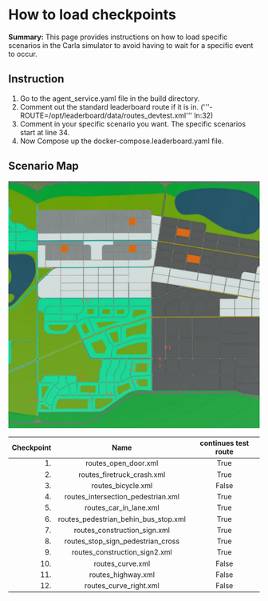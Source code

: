 # How to load checkpoints

**Summary:** This page provides instructions on how to load specific scenarios in the Carla simulator to avoid having to wait for a specific event to occur.

## Instruction

1. Go to the agent_service.yaml file in the build directory.
2. Comment out the standard leaderboard route if it is in. ('''- ROUTE=/opt/leaderboard/data/routes_devtest.xml''' ln:32)
3. Comment in your specific scenario you want. The specific scenarios start at line 34.
4. Now Compose up the docker-compose.leaderboard.yaml file.

## Scenario Map

![Map](../assets/carla_map_checkpoints.jpg)

|Checkpoint|Name| continues test route|
|---------:|:--:|:-------------------:|
|1.|routes_open_door.xml| True
|2.|routes_firetruck_crash.xml| True
|3.|routes_bicycle.xml| False
|4.|routes_intersection_pedestrian.xml| True
|5.|routes_car_in_lane.xml|True
|6.|routes_pedestrian_behin_bus_stop.xml| True
|7.|routes_construction_sign.xml| True
|8.|routes_stop_sign_pedestrian_cross| True
|9.|routes_construction_sign2.xml| True
|10.|routes_curve.xml| False
|11.|routes_highway.xml| False
|12.|routes_curve_right.xml| False
